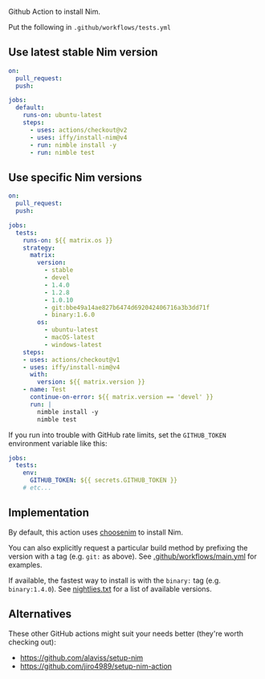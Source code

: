 Github Action to install Nim.

Put the following in `.github/workflows/tests.yml`

## Use latest stable Nim version

```yaml
on:
  pull_request:
  push:

jobs:
  default:
    runs-on: ubuntu-latest
    steps:
      - uses: actions/checkout@v2
      - uses: iffy/install-nim@v4
      - run: nimble install -y
      - run: nimble test
```

## Use specific Nim versions

```yaml
on:
  pull_request:
  push:

jobs:
  tests:
    runs-on: ${{ matrix.os }}
    strategy:
      matrix:
        version:
          - stable
          - devel
          - 1.4.0
          - 1.2.8
          - 1.0.10
          - git:bbe49a14ae827b6474d692042406716a3b3dd71f
          - binary:1.6.0
        os:
          - ubuntu-latest
          - macOS-latest
          - windows-latest
    steps:
    - uses: actions/checkout@v1
    - uses: iffy/install-nim@v4
      with:
        version: ${{ matrix.version }}
    - name: Test
      continue-on-error: ${{ matrix.version == 'devel' }}
      run: |
        nimble install -y
        nimble test
```

If you run into trouble with GitHub rate limits, set the `GITHUB_TOKEN` environment variable like this:

```yaml
jobs:
  tests:
    env:
      GITHUB_TOKEN: ${{ secrets.GITHUB_TOKEN }}
    # etc...
```

## Implementation

By default, this action uses [choosenim](https://github.com/dom96/choosenim/) to install Nim.

You can also explicitly request a particular build method by prefixing the version with a tag (e.g. `git:` as above).  See [.github/workflows/main.yml](.github/workflows/main.yml) for examples.

If available, the fastest way to install is with the `binary:` tag (e.g. `binary:1.4.0`). See [nightlies.txt](nightlies.txt) for a list of available versions.

## Alternatives

These other GitHub actions might suit your needs better (they're worth checking out):

- https://github.com/alaviss/setup-nim
- https://github.com/jiro4989/setup-nim-action

